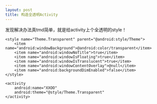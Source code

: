 ```yaml
---
layout: post
title: 构造全透明Activity
---
```


发现解决办法真tmd简单，就是给activity上个全透明的style！ 

    <style name="Theme.Transparent" parent="@android:style/Theme">
        <item name="android:windowBackground">@android:color/transparent</item>
        <item name="android:windowNoTitle">true</item>
        <item name="android:windowIsFloating">true</item>
        <item name="android:windowIsTranslucent">true</item>
        <item name="android:windowContentOverlay">@null</item>
        <item name="android:backgroundDimEnabled">false</item>
    </style>

    <activity
        android:name="XXOO"
        android:theme="@style/Theme.Transparent"
    </activity>

